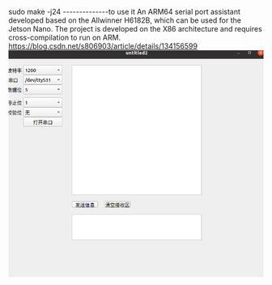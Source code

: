 sudo make -j24 --------------to use it
An ARM64 serial port assistant developed based on the Allwinner H6182B, which can be used for the Jetson Nano.
The project is developed on the X86 architecture and requires cross-compilation to run on ARM.
https://blog.csdn.net/s806903/article/details/134156599
![image](https://github.com/04225/QT_ports_arm/blob/master/arm_ports/show.png)
